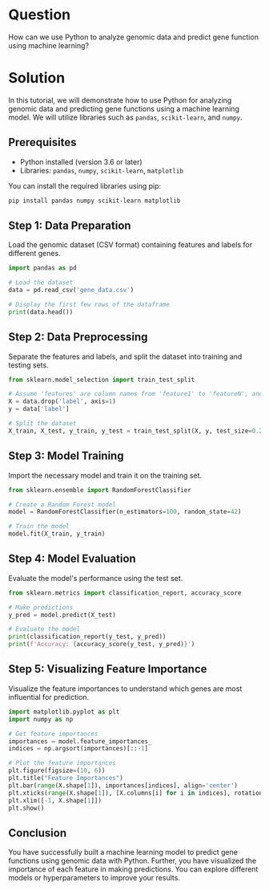 # Question

How can we use Python to analyze genomic data and predict gene function using machine learning?

# Solution

In this tutorial, we will demonstrate how to use Python for analyzing genomic data and predicting gene functions using a machine learning model. We will utilize libraries such as `pandas`, `scikit-learn`, and `numpy`.

## Prerequisites

- Python installed (version 3.6 or later)
- Libraries: `pandas`, `numpy`, `scikit-learn`, `matplotlib`
  
You can install the required libraries using pip:

```bash
pip install pandas numpy scikit-learn matplotlib
```

## Step 1: Data Preparation

Load the genomic dataset (CSV format) containing features and labels for different genes.

```python
import pandas as pd

# Load the dataset
data = pd.read_csv('gene_data.csv')

# Display the first few rows of the dataframe
print(data.head())
```

## Step 2: Data Preprocessing

Separate the features and labels, and split the dataset into training and testing sets.

```python
from sklearn.model_selection import train_test_split

# Assume 'features' are column names from 'feature1' to 'featureN', and 'label' is the gene function
X = data.drop('label', axis=1)
y = data['label']

# Split the dataset
X_train, X_test, y_train, y_test = train_test_split(X, y, test_size=0.2, random_state=42)
```

## Step 3: Model Training

Import the necessary model and train it on the training set.

```python
from sklearn.ensemble import RandomForestClassifier

# Create a Random Forest model
model = RandomForestClassifier(n_estimators=100, random_state=42)

# Train the model
model.fit(X_train, y_train)
```

## Step 4: Model Evaluation

Evaluate the model's performance using the test set.

```python
from sklearn.metrics import classification_report, accuracy_score

# Make predictions
y_pred = model.predict(X_test)

# Evaluate the model
print(classification_report(y_test, y_pred))
print(f'Accuracy: {accuracy_score(y_test, y_pred)}')
```

## Step 5: Visualizing Feature Importance

Visualize the feature importances to understand which genes are most influential for prediction.

```python
import matplotlib.pyplot as plt
import numpy as np

# Get feature importances
importances = model.feature_importances_
indices = np.argsort(importances)[::-1]

# Plot the feature importances
plt.figure(figsize=(10, 6))
plt.title("Feature Importances")
plt.bar(range(X.shape[1]), importances[indices], align='center')
plt.xticks(range(X.shape[1]), [X.columns[i] for i in indices], rotation=90)
plt.xlim([-1, X.shape[1]])
plt.show()
```

## Conclusion

You have successfully built a machine learning model to predict gene functions using genomic data with Python. Further, you have visualized the importance of each feature in making predictions. You can explore different models or hyperparameters to improve your results.